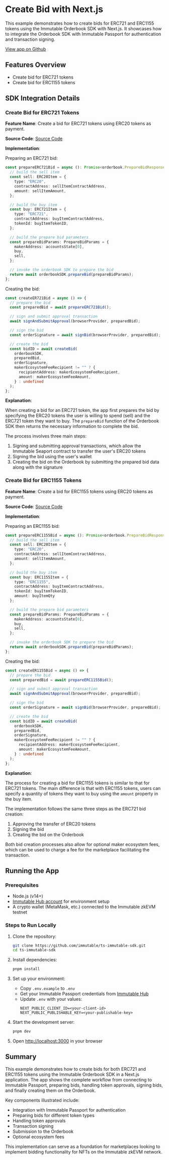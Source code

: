 <div class="display-none">

# Create Bid with Next.js

This example demonstrates how to create bids for ERC721 and ERC1155 tokens using the Immutable Orderbook SDK with Next.js. It showcases how to integrate the Orderbook SDK with Immutable Passport for authentication and transaction signing.

</div>

<div class="button-component">

[View app on Github](https://github.com/immutable/ts-immutable-sdk/tree/main/examples/orderbook/create-bid-with-nextjs)

</div>

## Features Overview

- Create bid for ERC721 tokens
- Create bid for ERC1155 tokens

## SDK Integration Details

### Create Bid for ERC721 Tokens

**Feature Name**: Create a bid for ERC721 tokens using ERC20 tokens as payment.

**Source Code**: [Source Code](https://github.com/immutable/ts-immutable-sdk/blob/main/examples/orderbook/create-bid-with-nextjs/src/app/create-bid-with-erc721/page.tsx)

**Implementation**:

Preparing an ERC721 bid:
```typescript
const prepareERC721Bid = async (): Promise<orderbook.PrepareBidResponse> => {
  // build the sell item
  const sell: ERC20Item = {
    type: "ERC20",
    contractAddress: sellItemContractAddress,
    amount: sellItemAmount,
  };

  // build the buy item
  const buy: ERC721Item = {
    type: "ERC721",
    contractAddress: buyItemContractAddress,
    tokenId: buyItemTokenID,
  };

  // build the prepare bid parameters
  const prepareBidParams: PrepareBidParams = {
    makerAddress: accountsState[0],
    buy,
    sell,
  };

  // invoke the orderbook SDK to prepare the bid
  return await orderbookSDK.prepareBid(prepareBidParams);
};
```

Creating the bid:
```typescript
const createER721Bid = async () => {
  // prepare the bid
  const preparedBid = await prepareERC721Bid();

  // sign and submit approval transaction
  await signAndSubmitApproval(browserProvider, preparedBid);

  // sign the bid
  const orderSignature = await signBid(browserProvider, preparedBid);

  // create the bid
  const bidID = await createBid(
    orderbookSDK,
    preparedBid,
    orderSignature,
    makerEcosystemFeeRecipient != "" ? {
      recipientAddress: makerEcosystemFeeRecipient,
      amount: makerEcosystemFeeAmount,
    } : undefined
  );
};
```

**Explanation**: 

When creating a bid for an ERC721 token, the app first prepares the bid by specifying the ERC20 tokens the user is willing to spend (sell) and the ERC721 token they want to buy. The `prepareBid` function of the Orderbook SDK then returns the necessary information to complete the bid.

The process involves three main steps:
1. Signing and submitting approval transactions, which allow the Immutable Seaport contract to transfer the user's ERC20 tokens
2. Signing the bid using the user's wallet
3. Creating the bid on the Orderbook by submitting the prepared bid data along with the signature

### Create Bid for ERC1155 Tokens

**Feature Name**: Create a bid for ERC1155 tokens using ERC20 tokens as payment.

**Source Code**: [Source Code](https://github.com/immutable/ts-immutable-sdk/blob/main/examples/orderbook/create-bid-with-nextjs/src/app/create-bid-with-erc1155/page.tsx)

**Implementation**:

Preparing an ERC1155 bid:
```typescript
const prepareERC1155Bid = async (): Promise<orderbook.PrepareBidResponse> => {
  // build the sell item
  const sell: ERC20Item = {
    type: "ERC20",
    contractAddress: sellItemContractAddress,
    amount: sellItemAmount,
  };

  // build the buy item
  const buy: ERC1155Item = {
    type: "ERC1155",
    contractAddress: buyItemContractAddress,
    tokenId: buyItemTokenID,
    amount: buyItemQty
  };

  // build the prepare bid parameters
  const prepareBidParams: PrepareBidParams = {
    makerAddress: accountsState[0],
    buy,
    sell,
  };

  // invoke the orderbook SDK to prepare the bid
  return await orderbookSDK.prepareBid(prepareBidParams);
};
```

Creating the bid:
```typescript
const createER1155Bid = async () => {
  // prepare the bid
  const preparedBid = await prepareERC1155Bid();

  // sign and submit approval transaction
  await signAndSubmitApproval(browserProvider, preparedBid);

  // sign the bid
  const orderSignature = await signBid(browserProvider, preparedBid);

  // create the bid
  const bidID = await createBid(
    orderbookSDK,
    preparedBid,
    orderSignature,
    makerEcosystemFeeRecipient != "" ? {
      recipientAddress: makerEcosystemFeeRecipient,
      amount: makerEcosystemFeeAmount,
    } : undefined
  );
};
```

**Explanation**: 

The process for creating a bid for ERC1155 tokens is similar to that for ERC721 tokens. The main difference is that with ERC1155 tokens, users can specify a quantity of tokens they want to buy using the `amount` property in the buy item.

The implementation follows the same three steps as the ERC721 bid creation:
1. Approving the transfer of ERC20 tokens
2. Signing the bid
3. Creating the bid on the Orderbook

Both bid creation processes also allow for optional maker ecosystem fees, which can be used to charge a fee for the marketplace facilitating the transaction.

## Running the App

### Prerequisites

- Node.js (v14+)
- [Immutable Hub account](https://hub.immutable.com) for environment setup
- A crypto wallet (MetaMask, etc.) connected to the Immutable zkEVM testnet

### Steps to Run Locally

1. Clone the repository:
   ```bash
   git clone https://github.com/immutable/ts-immutable-sdk.git
   cd ts-immutable-sdk
   ```

2. Install dependencies:
   ```bash
   pnpm install
   ```

3. Set up your environment:
   - Copy `.env.example` to `.env`
   - Get your Immutable Passport credentials from [Immutable Hub](https://hub.immutable.com)
   - Update `.env` with your values:
     ```
     NEXT_PUBLIC_CLIENT_ID=<your-client-id>
     NEXT_PUBLIC_PUBLISHABLE_KEY=<your-publishable-key>
     ```

4. Start the development server:
   ```bash
   pnpm dev
   ```

5. Open [http://localhost:3000](http://localhost:3000) in your browser

## Summary

This example demonstrates how to create bids for both ERC721 and ERC1155 tokens using the Immutable Orderbook SDK in a Next.js application. The app shows the complete workflow from connecting to Immutable Passport, preparing bids, handling token approvals, signing bids, and finally creating them on the Orderbook.

Key components illustrated include:
- Integration with Immutable Passport for authentication
- Preparing bids for different token types
- Handling token approvals
- Transaction signing
- Submission to the Orderbook
- Optional ecosystem fees

This implementation can serve as a foundation for marketplaces looking to implement bidding functionality for NFTs on the Immutable zkEVM network. 